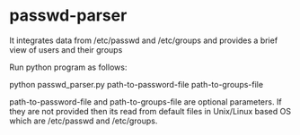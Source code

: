# passwd-parser

It integrates data from /etc/passwd and /etc/groups and provides a brief view of users and their groups

Run python program as follows:

python passwd_parser.py path-to-password-file path-to-groups-file

path-to-password-file and path-to-groups-file are optional parameters. 
If they are not provided then its read from default files in Unix/Linux based OS which are /etc/passwd and /etc/groups.
